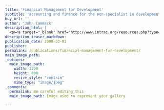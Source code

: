 ```yaml
---
title: 'Financial Management for Development'
subtitle: 'accounting and finance for the non-specialist in development organisations'
buy_url: ''
author: 'John Cammack'
description_html: |
  <p><a target="_blank" href="http://www.intrac.org/resources.php?type=&amp;format=2&amp;action=search"><img align="left" src="/assets/images/FMD&#32;new&#32;cover&#32;Intrac.jpg" alt="" style="width: 99px; height: 125px;" /></a>Written for non-financial staff and members of governing bodies of NGOs, who need to understand financial systems and statements. This book shows records and statements used within organisations and how these can be interpreted. Chapters are also included on audit and financial controls. There are checklists given for analysing accounts and assessing financial systems. International variations in terminology and format and a comprehensive glossary are shown in appendices.</p><p>For more details:<br /><a target="_blank" href="http://www.intrac.org/resources.php?type=&amp;format=2&amp;action=search">intrac.org</a><br>NGOMP Series No.10, March 2000, ISBN 1-897748-52-33, £8.00</p>
description_teaser_markdown:
publication_date: 2000-03-01
publisher: 
permalink: /publications/financial-management-for-development/
main_image_path: 
_options:
  main_image_path:
    width: 1200
    height: 800
    resize_style: "contain"
    mime_type: "image/jpeg"
_comments:
  permalink: Be careful editing this
  main_image_path: Image used to represent your gallery

---
```

